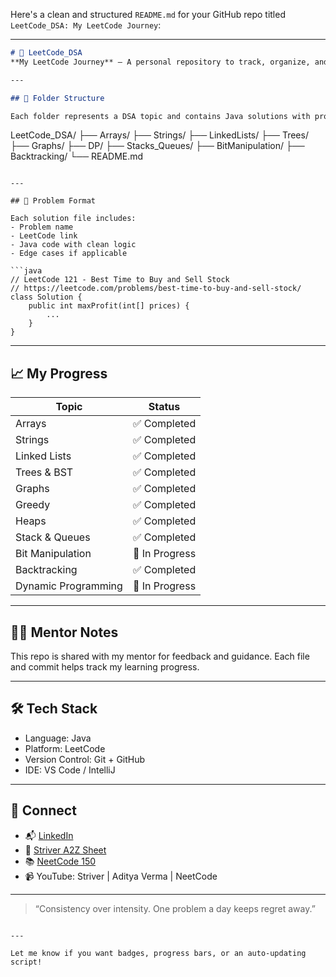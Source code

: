 Here's a clean and structured `README.md` for your GitHub repo titled `LeetCode_DSA: My LeetCode Journey`:

---

```markdown
# 🚀 LeetCode_DSA
**My LeetCode Journey** – A personal repository to track, organize, and improve my DSA skills, with the goal of cracking top tech interviews like Google, Amazon, etc.

---

## 📂 Folder Structure

Each folder represents a DSA topic and contains Java solutions with problem links and explanations in comments.

```

LeetCode\_DSA/
├── Arrays/
├── Strings/
├── LinkedLists/
├── Trees/
├── Graphs/
├── DP/
├── Stacks\_Queues/
├── BitManipulation/
├── Backtracking/
└── README.md

````

---

## 📌 Problem Format

Each solution file includes:
- Problem name
- LeetCode link
- Java code with clean logic
- Edge cases if applicable

```java
// LeetCode 121 - Best Time to Buy and Sell Stock
// https://leetcode.com/problems/best-time-to-buy-and-sell-stock/
class Solution {
    public int maxProfit(int[] prices) {
        ...
    }
}
````

---

## 📈 My Progress

| Topic               | Status         |
| ------------------- | -------------- |
| Arrays              | ✅ Completed    |
| Strings             | ✅ Completed    |
| Linked Lists        | ✅ Completed    |
| Trees & BST         | ✅ Completed    |
| Graphs              | ✅ Completed    |
| Greedy              | ✅ Completed    |
| Heaps               | ✅ Completed    |
| Stack & Queues      | ✅ Completed    |
| Bit Manipulation    | 🔄 In Progress |
| Backtracking        | ✅ Completed    |
| Dynamic Programming | 🔄 In Progress |

---

## 👨‍🏫 Mentor Notes

This repo is shared with my mentor for feedback and guidance. Each file and commit helps track my learning progress.

---

## 🛠️ Tech Stack

* Language: Java
* Platform: LeetCode
* Version Control: Git + GitHub
* IDE: VS Code / IntelliJ

---

## 🔗 Connect

* 📬 [LinkedIn](https://www.linkedin.com/)
* 🧠 [Striver A2Z Sheet](https://takeuforward.org/interviews/strivers-sde-sheet-top-coding-interview-problems/)
* 📚 [NeetCode 150](https://neetcode.io/)
* 📹 YouTube: Striver | Aditya Verma | NeetCode

---

> “Consistency over intensity. One problem a day keeps regret away.”

```

---

Let me know if you want badges, progress bars, or an auto-updating script!
```
